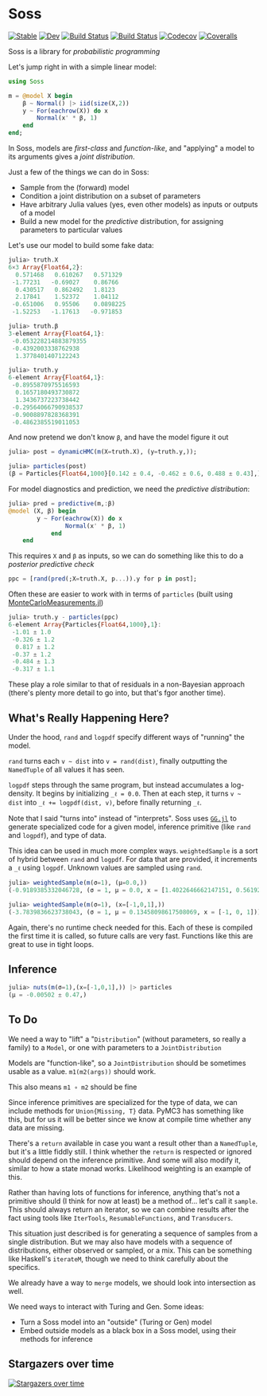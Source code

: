 # Soss

[![Stable](https://img.shields.io/badge/docs-stable-blue.svg)](https://cscherrer.github.io/Soss.jl/stable)
[![Dev](https://img.shields.io/badge/docs-dev-blue.svg)](https://cscherrer.github.io/Soss.jl/dev)
[![Build Status](https://travis-ci.com/cscherrer/Soss.jl.svg?branch=master)](https://travis-ci.com/cscherrer/Soss.jl)
[![Build Status](https://ci.appveyor.com/api/projects/status/github/cscherrer/Soss.jl?svg=true)](https://ci.appveyor.com/project/cscherrer/Soss-jl)
[![Codecov](https://codecov.io/gh/cscherrer/Soss.jl/branch/master/graph/badge.svg)](https://codecov.io/gh/cscherrer/Soss.jl)
[![Coveralls](https://coveralls.io/repos/github/cscherrer/Soss.jl/badge.svg?branch=master)](https://coveralls.io/github/cscherrer/Soss.jl?branch=master)

Soss is a library for _probabilistic programming_

Let's jump right in with a simple linear model:

```julia
using Soss 

m = @model X begin
    β ~ Normal() |> iid(size(X,2))
    y ~ For(eachrow(X)) do x
        Normal(x' * β, 1)
    end
end;
```

In Soss, models are _first-class_ and _function-like_, and "applying" a model to its arguments gives a _joint distribution_.

Just a few of the things we can do in Soss:

- Sample from the (forward) model
- Condition a joint distribution on a subset of parameters
- Have arbitrary Julia values (yes, even other models) as inputs or outputs of a model
- Build a new model for the _predictive_ distribution, for assigning parameters to particular values

Let's use our model to build some fake data:
```julia
julia> truth.X
6×3 Array{Float64,2}:
  0.571468   0.610267   0.571329 
 -1.77231   -0.69027    0.86766  
  0.430517   0.862492   1.8123   
  2.17841    1.52372    1.04112  
 -0.651006   0.95506    0.0898225
 -1.52253   -1.17613   -0.971853 

julia> truth.β
3-element Array{Float64,1}:
 -0.053228214883879355
 -0.4392003338762938  
  1.3778401407122243  

julia> truth.y
6-element Array{Float64,1}:
 -0.8955870975516593 
  0.1657180493730872 
  1.3436737223738442 
 -0.29564066790938537
 -0.9008897828368391 
 -0.4862385519011053 
```

And now pretend we don't know `β`, and have the model figure it out

```julia
julia> post = dynamicHMC(m(X=truth.X), (y=truth.y,));

julia> particles(post)
(β = Particles{Float64,1000}[0.142 ± 0.4, -0.462 ± 0.6, 0.488 ± 0.43],)
```

For model diagnostics and prediction, we need the _predictive distribution_:
```julia
julia> pred = predictive(m,:β)
@model (X, β) begin
        y ~ For(eachrow(X)) do x
                Normal(x' * β, 1)
            end
    end
```

This requires `X` and `β` as inputs, so we can do something like this to do a _posterior predictive check_

```julia
ppc = [rand(pred(;X=truth.X, p...)).y for p in post];
```

Often these are easier to work with in terms of `particles` (built using [MonteCarloMeasurements.jl](https://github.com/baggepinnen/MonteCarloMeasurements.jl))

```julia
julia> truth.y - particles(ppc)
6-element Array{Particles{Float64,1000},1}:
 -1.01 ± 1.0 
 -0.326 ± 1.2
  0.817 ± 1.2
 -0.37 ± 1.2 
 -0.484 ± 1.3
 -0.317 ± 1.1
```

These play a role similar to that of residuals in a non-Bayesian approach (there's plenty more detail to go into, but that's fgor another time).



## What's Really Happening Here?

Under the hood, `rand` and `logpdf` specify different ways of "running" the model.

 `rand`  turns each `v ~ dist` into `v = rand(dist)`, finally outputting the `NamedTuple` of all values it has seen.

`logpdf` steps through the same program, but instead accumulates a log-density. It begins by initializing `_ℓ = 0.0`. Then at each step, it turns `v ~ dist` into `_ℓ += logpdf(dist, v)`, before finally returning `_ℓ`.

Note that I said "turns into" instead of "interprets". Soss uses [`GG.jl`](https://github.com/thautwarm/GG.jl) to generate specialized code for a given model, inference primitive (like `rand` and `logpdf`), and type of data. 

This idea can be used in much more complex ways. `weightedSample` is a sort of hybrid between `rand` and `logpdf`. For data that are provided, it increments a `_ℓ` using `logpdf`. Unknown values are sampled using `rand`.

```julia
julia> weightedSample(m(σ=1), (μ=0.0,))
(-0.9189385332046728, (σ = 1, μ = 0.0, x = [1.4022646662147151, 0.5619286714811451, 1.0666556455847045]))

julia> weightedSample(m(σ=1), (x=[-1,0,1],))
(-3.7839836623738043, (σ = 1, μ = 0.13458098617508069, x = [-1, 0, 1]))
```

Again, there's no runtime check needed for this. Each of these is compiled the first time it is called, so future calls are very fast. Functions like this are great to use in tight loops.

## Inference



```julia
julia> nuts(m(σ=1),(x=[-1,0,1],)) |> particles
(μ = -0.00502 ± 0.47,)
```

## To Do

We need a way to "lift" a "`Distribution`" (without parameters, so really a family) to a `Model`, or one with parameters to a `JointDistribution`

Models are "function-like", so a `JointDistribution` should be sometimes usable as a value. `m1(m2(args))` should work.

This also means `m1 ∘ m2` should be fine

Since inference primitives are specialized for the type of data, we can include methods for `Union{Missing, T}` data. PyMC3 has something like this, but for us it will be better since we know at compile time whether any data are missing.

There's a `return` available in case you want a result other than a `NamedTuple`, but it's a little fiddly still. I think whether the `return` is respected or ignored should depend on the inference primitive. And some will also modify it, similar to how a state monad works. Likelihood weighting is an example of this.

Rather than having lots of functions for inference, anything that's not a primitive should (I think for now at least) be a method of... let's call it `sample`. This should always return an iterator, so we can combine results after the fact using tools like `IterTools`, `ResumableFunctions`, and `Transducers`.

This situation just described is for generating a sequence of samples from a single distribution. But we may also have models with a sequence of distributions, either observed or sampled, or a mix. This can be something like Haskell's `iterateM`, though we need to think carefully about the specifics.

We already have a way to `merge` models, we should look into intersection as well.

We need ways to interact with Turing and Gen. Some ideas:

- Turn a Soss model into an "outside" (Turing or Gen) model
- Embed outside models as a black box in a Soss model, using their methods for inference

## Stargazers over time

[![Stargazers over time](https://starchart.cc/cscherrer/Soss.jl.svg)](https://starchart.cc/cscherrer/Soss.jl)



